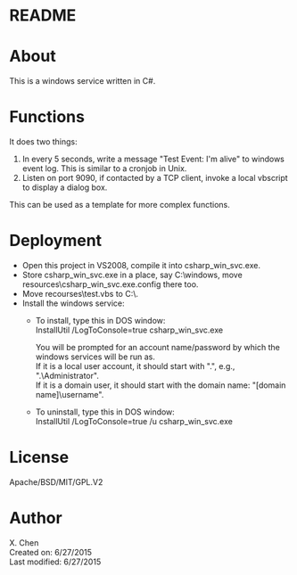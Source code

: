 README
=====

About
======
This is a windows service written in C#. 

Functions
==========
It does two things:

1) In every 5 seconds, write a message "Test Event: I'm alive" to windows event log. This is similar to a cronjob in Unix.  
2) Listen on port 9090, if contacted by a TCP client, invoke a local vbscript to display a dialog box.   
   
This can be used as a template for more complex functions.

Deployment
========
- Open this project in VS2008, compile it into csharp_win_svc.exe.  
- Store csharp_win_svc.exe in a place, say C:\windows, move resources\csharp_win_svc.exe.config there too.  
- Move recourses\test.vbs to C:\\.   
- Install the windows service:
  - To install, type this in DOS window:  
    InstallUtil /LogToConsole=true csharp_win_svc.exe

    You will be prompted for an account name/password by which the windows services will be run as.  
    If it is a local user account, it should start with ".\", e.g., ".\Administrator".   
    If it is a domain user, it should start with the domain name:  "[domain name]\username".  

  - To uninstall, type this in DOS window:  
    InstallUtil /LogToConsole=true /u csharp_win_svc.exe


License
======
Apache/BSD/MIT/GPL.V2

Author
======
X. Chen  
Created on: 6/27/2015  
Last modified: 6/27/2015
